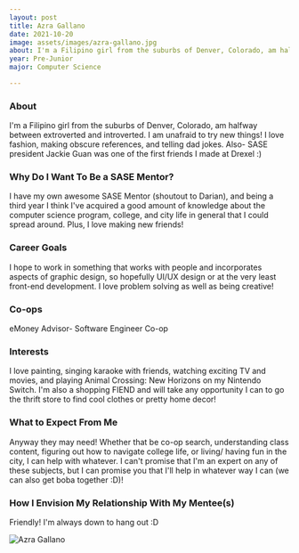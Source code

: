 ```yaml
---
layout: post
title: Azra Gallano 
date: 2021-10-20
image: assets/images/azra-gallano.jpg
about: I'm a Filipino girl from the suburbs of Denver, Colorado, am halfway between extroverted and introverted. I am unafraid to try new things! I love fashion, making obscure references, and telling dad jokes. Also- SASE president Jackie Guan was one of the first friends I made at Drexel :)
year: Pre-Junior
major: Computer Science

---
```


### About

I'm a Filipino girl from the suburbs of Denver, Colorado, am halfway between extroverted and introverted. I am unafraid to try new things! I love fashion, making obscure references, and telling dad jokes. Also- SASE president Jackie Guan was one of the first friends I made at Drexel :)

### Why Do I Want To Be a SASE Mentor?

I have my own awesome SASE Mentor (shoutout to Darian), and being a third year I think I've acquired a good amount of knowledge about the computer science program, college, and city life in general that I could spread around. Plus, I love making new friends!

### Career Goals

I hope to work in something that works with people and incorporates aspects of graphic design, so hopefully UI/UX design or at the very least front-end development. I love problem solving as well as being creative!

### Co-ops

eMoney Advisor- Software Engineer Co-op

### Interests

I love painting, singing karaoke with friends, watching exciting TV and movies, and playing Animal Crossing: New Horizons on my Nintendo Switch. I'm also a shopping FIEND and will take any opportunity I can to go the thrift store to find cool clothes or pretty home decor!

### What to Expect From Me

Anyway they may need! Whether that be co-op search, understanding class content, figuring out how to navigate college life, or living/ having fun in the city, I can help with whatever. I can't promise that I'm an expert on any of these subjects, but I can promise you that I'll help in whatever way I can (we can also get boba together :D)!

### How I Envision My Relationship With My Mentee(s) 

Friendly! I'm always down to hang out :D

<div class="text-center my-5">
    <img src="{ ../assets/images/azra-gallano.jpg | absolute_url }" alt="Azra Gallano" class="rounded post-img" />
</div>

